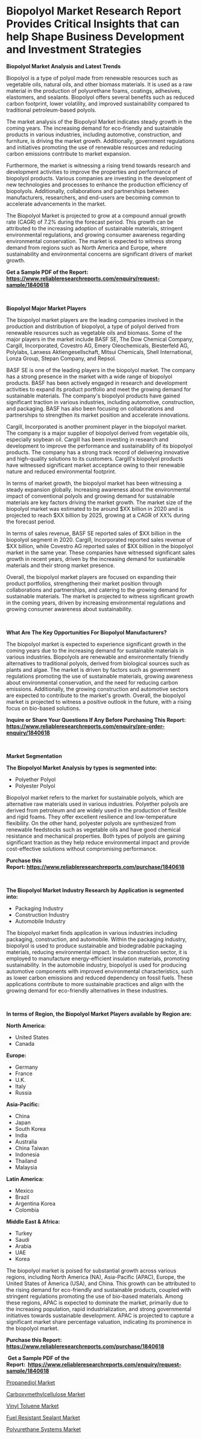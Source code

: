 <p><h1>Biopolyol Market Research Report Provides Critical Insights that can help Shape Business Development and Investment Strategies</h1></p><p><strong>Biopolyol Market Analysis and Latest Trends</strong></p>
<p><p>Biopolyol is a type of polyol made from renewable resources such as vegetable oils, natural oils, and other biomass materials. It is used as a raw material in the production of polyurethane foams, coatings, adhesives, elastomers, and sealants. Biopolyol offers several benefits such as reduced carbon footprint, lower volatility, and improved sustainability compared to traditional petroleum-based polyols.</p><p>The market analysis of the Biopolyol Market indicates steady growth in the coming years. The increasing demand for eco-friendly and sustainable products in various industries, including automotive, construction, and furniture, is driving the market growth. Additionally, government regulations and initiatives promoting the use of renewable resources and reducing carbon emissions contribute to market expansion.</p><p>Furthermore, the market is witnessing a rising trend towards research and development activities to improve the properties and performance of biopolyol products. Various companies are investing in the development of new technologies and processes to enhance the production efficiency of biopolyols. Additionally, collaborations and partnerships between manufacturers, researchers, and end-users are becoming common to accelerate advancements in the market.</p><p>The Biopolyol Market is projected to grow at a compound annual growth rate (CAGR) of 7.2% during the forecast period. This growth can be attributed to the increasing adoption of sustainable materials, stringent environmental regulations, and growing consumer awareness regarding environmental conservation. The market is expected to witness strong demand from regions such as North America and Europe, where sustainability and environmental concerns are significant drivers of market growth.</p></p>
<p><strong>Get a Sample PDF of the Report:&nbsp; <a href="https://www.reliableresearchreports.com/enquiry/request-sample/1840618">https://www.reliableresearchreports.com/enquiry/request-sample/1840618</a></strong></p>
<p>&nbsp;</p>
<p><strong>Biopolyol Major Market Players</strong></p>
<p><p>The biopolyol market players are the leading companies involved in the production and distribution of biopolyol, a type of polyol derived from renewable resources such as vegetable oils and biomass. Some of the major players in the market include BASF SE, The Dow Chemical Company, Cargill, Incorporated, Covestro AG, Emery Oleochemicals, Biesterfeld AG, Polylabs, Lanxess Aktiengesellschaft, Mitsui Chemicals, Shell International, Lonza Group, Stepan Company, and Repsol.</p><p>BASF SE is one of the leading players in the biopolyol market. The company has a strong presence in the market with a wide range of biopolyol products. BASF has been actively engaged in research and development activities to expand its product portfolio and meet the growing demand for sustainable materials. The company's biopolyol products have gained significant traction in various industries, including automotive, construction, and packaging. BASF has also been focusing on collaborations and partnerships to strengthen its market position and accelerate innovations.</p><p>Cargill, Incorporated is another prominent player in the biopolyol market. The company is a major supplier of biopolyol derived from vegetable oils, especially soybean oil. Cargill has been investing in research and development to improve the performance and sustainability of its biopolyol products. The company has a strong track record of delivering innovative and high-quality solutions to its customers. Cargill's biopolyol products have witnessed significant market acceptance owing to their renewable nature and reduced environmental footprint.</p><p>In terms of market growth, the biopolyol market has been witnessing a steady expansion globally. Increasing awareness about the environmental impact of conventional polyols and growing demand for sustainable materials are key factors driving the market growth. The market size of the biopolyol market was estimated to be around $XX billion in 2020 and is projected to reach $XX billion by 2025, growing at a CAGR of XX% during the forecast period.</p><p>In terms of sales revenue, BASF SE reported sales of $XX billion in the biopolyol segment in 2020. Cargill, Incorporated reported sales revenue of $XX billion, while Covestro AG reported sales of $XX billion in the biopolyol market in the same year. These companies have witnessed significant sales growth in recent years, driven by the increasing demand for sustainable materials and their strong market presence.</p><p>Overall, the biopolyol market players are focused on expanding their product portfolios, strengthening their market position through collaborations and partnerships, and catering to the growing demand for sustainable materials. The market is projected to witness significant growth in the coming years, driven by increasing environmental regulations and growing consumer awareness about sustainability.</p></p>
<p>&nbsp;</p>
<p><strong>What Are The Key Opportunities For Biopolyol Manufacturers?</strong></p>
<p><p>The biopolyol market is expected to experience significant growth in the coming years due to the increasing demand for sustainable materials in various industries. Biopolyols are renewable and environmentally friendly alternatives to traditional polyols, derived from biological sources such as plants and algae. The market is driven by factors such as government regulations promoting the use of sustainable materials, growing awareness about environmental conservation, and the need for reducing carbon emissions. Additionally, the growing construction and automotive sectors are expected to contribute to the market's growth. Overall, the biopolyol market is projected to witness a positive outlook in the future, with a rising focus on bio-based solutions.</p></p>
<p><strong>Inquire or Share Your Questions If Any Before Purchasing This Report: <a href="https://www.reliableresearchreports.com/enquiry/pre-order-enquiry/1840618">https://www.reliableresearchreports.com/enquiry/pre-order-enquiry/1840618</a></strong></p>
<p>&nbsp;</p>
<p><strong>Market Segmentation</strong></p>
<p><strong>The Biopolyol Market Analysis by types is segmented into:</strong></p>
<p><ul><li>Polyether Polyol</li><li>Polyester Polyol</li></ul></p>
<p><p>Biopolyol market refers to the market for sustainable polyols, which are alternative raw materials used in various industries. Polyether polyols are derived from petroleum and are widely used in the production of flexible and rigid foams. They offer excellent resilience and low-temperature flexibility. On the other hand, polyester polyols are synthesized from renewable feedstocks such as vegetable oils and have good chemical resistance and mechanical properties. Both types of polyols are gaining significant traction as they help reduce environmental impact and provide cost-effective solutions without compromising performance.</p></p>
<p><strong>Purchase this Report:&nbsp;<a href="https://www.reliableresearchreports.com/purchase/1840618">https://www.reliableresearchreports.com/purchase/1840618</a></strong></p>
<p>&nbsp;</p>
<p><strong>The Biopolyol Market Industry Research by Application is segmented into:</strong></p>
<p><ul><li>Packaging Industry</li><li>Construction Industry</li><li>Automobile Industry</li></ul></p>
<p><p>The biopolyol market finds application in various industries including packaging, construction, and automobile. Within the packaging industry, biopolyol is used to produce sustainable and biodegradable packaging materials, reducing environmental impact. In the construction sector, it is employed to manufacture energy-efficient insulation materials, promoting sustainability. In the automobile industry, biopolyol is used for producing automotive components with improved environmental characteristics, such as lower carbon emissions and reduced dependency on fossil fuels. These applications contribute to more sustainable practices and align with the growing demand for eco-friendly alternatives in these industries.</p></p>
<p>&nbsp;</p>
<p><strong>In terms of Region, the Biopolyol Market Players available by Region are:</strong></p>
<p>
    <p> <strong> North America: </strong>
        <ul>
            <li>United States</li>
            <li>Canada</li>
        </ul>
        </p> 
    <p> <strong> Europe: </strong>
        <ul>
            <li>Germany</li>
            <li>France</li>
            <li>U.K.</li>
            <li>Italy</li>
            <li>Russia</li>
        </ul>
        </p> 
    <p> <strong> Asia-Pacific: </strong>
        <ul>
            <li>China</li>
            <li>Japan</li>
            <li>South Korea</li>
            <li>India</li>
            <li>Australia</li>
            <li>China Taiwan</li>
            <li>Indonesia</li>
            <li>Thailand</li>
            <li>Malaysia</li>
        </ul>
        </p> 
    <p> <strong> Latin America: </strong>
        <ul>
            <li>Mexico</li>
            <li>Brazil</li>
            <li>Argentina Korea</li>
            <li>Colombia</li>
        </ul>
        </p> 
    <p> <strong> Middle East & Africa: </strong>
        <ul>
            <li>Turkey</li>
            <li>Saudi</li>
            <li>Arabia</li>
            <li>UAE</li>
            <li>Korea</li>
        </ul>
    </p>
    </p>
<p><p>The biopolyol market is poised for substantial growth across various regions, including North America (NA), Asia-Pacific (APAC), Europe, the United States of America (USA), and China. This growth can be attributed to the rising demand for eco-friendly and sustainable products, coupled with stringent regulations promoting the use of bio-based materials. Among these regions, APAC is expected to dominate the market, primarily due to the increasing population, rapid industrialization, and strong governmental initiatives towards sustainable development. APAC is projected to capture a significant market share percentage valuation, indicating its prominence in the biopolyol market.</p></p>
<p><strong>Purchase this Report: <a href="https://www.reliableresearchreports.com/purchase/1840618">https://www.reliableresearchreports.com/purchase/1840618</a></strong></p>
<p>&nbsp;<strong>Get a Sample PDF of the Report:&nbsp;&nbsp;<a href="https://www.reliableresearchreports.com/enquiry/request-sample/1840618">https://www.reliableresearchreports.com/enquiry/request-sample/1840618</a></strong></p>
<p><strong></strong></p>
<p><p><a href="https://github.com/Chiragrp25/Market-Research-Report-List-2/blob/main/propanediol-market.md">Propanediol Market</a></p><p><a href="https://github.com/AKSHATREPORTPRIME/Market-Research-Report-List-2/blob/main/carboxymethylcellulose-market.md">Carboxymethylcellulose Market</a></p><p><a href="https://github.com/YashRP12/Market-Research-Report-List-2/blob/main/vinyl-toluene-market.md">Vinyl Toluene Market</a></p><p><a href="https://github.com/Chiragrp26/Market-Research-Report-List-2/blob/main/fuel-resistant-sealant-market.md">Fuel Resistant Sealant Market</a></p><p><a href="https://github.com/santosh758595/Market-Research-Report-List-2/blob/main/polyurethane-systems-market.md">Polyurethane Systems Market</a></p></p>